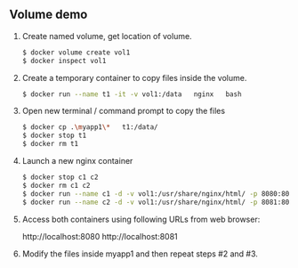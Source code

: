 ## Volume demo

1. Create named volume, get location of volume.

    ```bash
    $ docker volume create vol1
    $ docker inspect vol1
    ```

2.  Create a temporary container to copy files inside the volume.

    ```bash
    $ docker run --name t1 -it -v vol1:/data   nginx   bash
    ```

3.  Open new terminal / command prompt to copy the files

    ```bash
    $ docker cp .\myapp1\*   t1:/data/
    $ docker stop t1
    $ docker rm t1
    ```
4.  Launch a new nginx container

    ```bash
    $ docker stop c1 c2
    $ docker rm c1 c2
    $ docker run --name c1 -d -v vol1:/usr/share/nginx/html/ -p 8080:80  nginx  
    $ docker run --name c2 -d -v vol1:/usr/share/nginx/html/ -p 8081:80  nginx  
    ```

5.  Access both containers using following URLs from web browser:

    http://localhost:8080
    http://localhost:8081


6.  Modify the files inside myapp1 and then repeat steps #2 and #3.